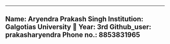 ---
Name: Aryendra Prakash Singh
Institution: Galgotias University 🚩 
Year: 3rd
Github_user: prakasharyendra
Phone no.: 8853831965
------
